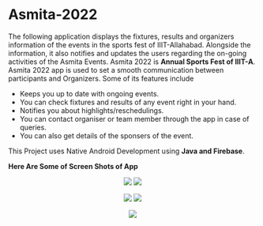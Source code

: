 # Asmita-2022 
The following application displays the fixtures, results and organizers information of the events in the sports fest of IIIT-Allahabad. Alongside the information, it also notifies and updates the users regarding the on-going activities of the Asmita Events.
Asmita 2022 is **Annual Sports Fest of IIIT-A**. Asmita 2022 app is used to set a smooth communication between participants and Organizers. Some of its features include

- Keeps you up to date with ongoing events.
- You can check fixtures and results of any event right in your hand.
- Notifies you about highlights/reschedulings.
- You can contact organiser or team member through the app in case of queries.
- You can also get details of the sponsers of the event.

This Project uses Native Android Development using **Java and Firebase**.

**Here Are Some of Screen Shots of App**  
<p align="center">
  <img src="https://user-images.githubusercontent.com/76650437/169220373-5f6fde05-b5d8-4333-80e4-a77a3544953f.png">
  <img src="https://user-images.githubusercontent.com/76650437/169220511-08faa6a1-77a4-4adf-b99b-84da7f1f4d72.png">
</p>

<p align="center">
  <img src="https://user-images.githubusercontent.com/76650437/169220435-d1f5ecc2-d7ba-4da2-84ab-e4f359e09bf8.png">
  <img src="https://user-images.githubusercontent.com/76650437/169220578-5ce794dc-15e7-4537-8fde-fd52cd9d3c28.png">
</p>

<p align="center">
  <img src="https://user-images.githubusercontent.com/76650437/169220630-e5784895-4e35-4bc2-b1cf-2c9914f66fe4.png">
</p>
